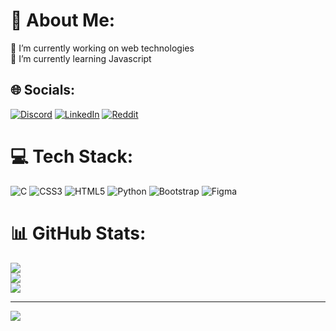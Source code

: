 # 💫 About Me:
🔭 I’m currently working on web technologies<br>🌱 I’m currently learning Javascript<br>


## 🌐 Socials:
[![Discord](https://img.shields.io/badge/Discord-%237289DA.svg?logo=discord&logoColor=white)](https://discord.gg/berke#4515) [![LinkedIn](https://img.shields.io/badge/LinkedIn-%230077B5.svg?logo=linkedin&logoColor=white)](https://linkedin.com/in/berktugates) [![Reddit](https://img.shields.io/badge/Reddit-%23FF4500.svg?logo=Reddit&logoColor=white)](https://reddit.com/user/berktugates) 

# 💻 Tech Stack:
![C](https://img.shields.io/badge/c-%2300599C.svg?style=for-the-badge&logo=c&logoColor=white) ![CSS3](https://img.shields.io/badge/css3-%231572B6.svg?style=for-the-badge&logo=css3&logoColor=white) ![HTML5](https://img.shields.io/badge/html5-%23E34F26.svg?style=for-the-badge&logo=html5&logoColor=white) ![Python](https://img.shields.io/badge/python-3670A0?style=for-the-badge&logo=python&logoColor=ffdd54) ![Bootstrap](https://img.shields.io/badge/bootstrap-%23563D7C.svg?style=for-the-badge&logo=bootstrap&logoColor=white) 	![Figma](https://img.shields.io/badge/figma-%23F24E1E.svg?style=for-the-badge&logo=figma&logoColor=white)
# 📊 GitHub Stats:
![](https://github-readme-stats.vercel.app/api?username=berktugates&theme=radical&hide_border=false&include_all_commits=true&count_private=true)<br/>
![](https://github-readme-streak-stats.herokuapp.com/?user=berktugates&theme=radical&hide_border=false)<br/>
![](https://github-readme-stats.vercel.app/api/top-langs/?username=berktugates&theme=radical&hide_border=false&include_all_commits=true&count_private=true&layout=compact)

---
[![](https://visitcount.itsvg.in/api?id=berktugates&icon=1&color=11)](https://visitcount.itsvg.in)
